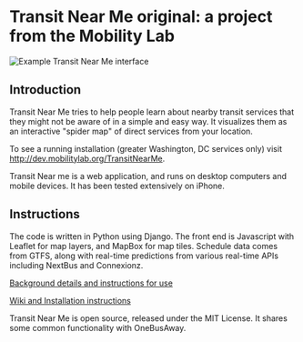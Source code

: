 # Transit Near Me original: a project from the Mobility Lab

![Example Transit Near Me interface](http://images.greatergreaterwashington.org/images/201112/tnm.png)

## Introduction

Transit Near Me tries to help people learn about nearby transit services that they might not be aware of
in a simple and easy way. It visualizes them as an interactive "spider map" of direct services from your location. 

To see a running installation (greater Washington, DC services only) visit http://dev.mobilitylab.org/TransitNearMe.

Transit Near me is a web application, and runs on desktop computers and mobile devices. It has been tested extensively on iPhone. 

## Instructions

The code is written in Python using Django.
The front end is Javascript with Leaflet for map layers, and MapBox for map tiles. 
Schedule data comes from GTFS, along with real-time predictions from various real-time APIs including NextBus and Connexionz. 

[Background details and instructions for use](http://mobilitylab.org/2011/12/05/transit-near-me-shows-your-transit-choices/)

[Wiki and Installation instructions](https://github.com/MobilityLab/TransitNearMe/wiki)

Transit Near Me is open source, released under the MIT License. It shares some common functionality with OneBusAway.

